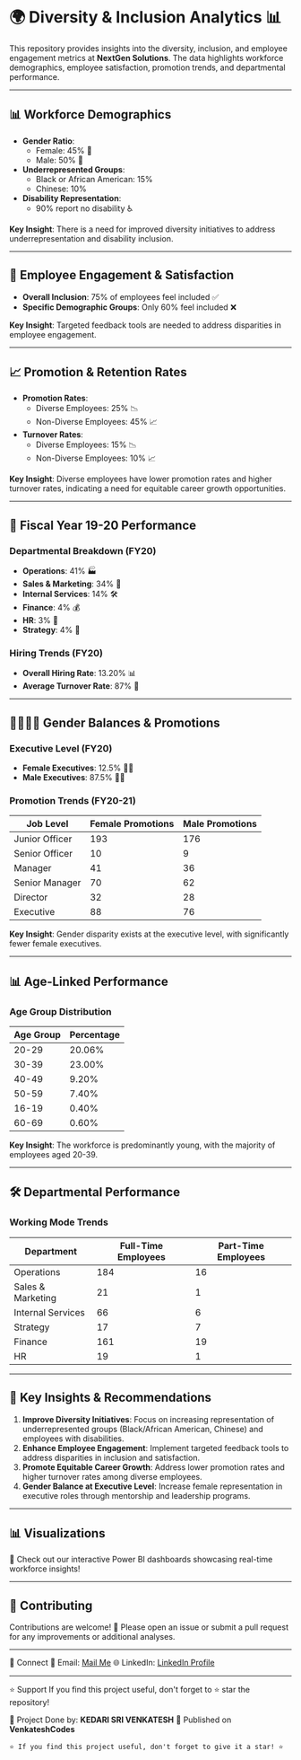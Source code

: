 # 🌍 Diversity & Inclusion Analytics 📊

This repository provides insights into the diversity, inclusion, and employee engagement metrics at **NextGen Solutions**. The data highlights workforce demographics, employee satisfaction, promotion trends, and departmental performance.

---

## 📊 Workforce Demographics

- **Gender Ratio**: 
  - Female: 45% 👩
  - Male: 50% 👨
- **Underrepresented Groups**:
  - Black or African American: 15% 
  - Chinese: 10% 
- **Disability Representation**: 
  - 90% report no disability ♿
  
**Key Insight**: There is a need for improved diversity initiatives to address underrepresentation and disability inclusion.

---

## 💼 Employee Engagement & Satisfaction

- **Overall Inclusion**: 75% of employees feel included ✅
- **Specific Demographic Groups**: Only 60% feel included ❌

**Key Insight**: Targeted feedback tools are needed to address disparities in employee engagement.

---

## 📈 Promotion & Retention Rates

- **Promotion Rates**:
  - Diverse Employees: 25% 📉
  - Non-Diverse Employees: 45% 📈
- **Turnover Rates**:
  - Diverse Employees: 15% 📉
  - Non-Diverse Employees: 10% 📈

**Key Insight**: Diverse employees have lower promotion rates and higher turnover rates, indicating a need for equitable career growth opportunities.

---

## 📅 Fiscal Year 19-20 Performance

### Departmental Breakdown (FY20)
- **Operations**: 41% 🏭
- **Sales & Marketing**: 34% 💼
- **Internal Services**: 14% 🛠️
- **Finance**: 4% 💰
- **HR**: 3% 👥
- **Strategy**: 4% 🎯

### Hiring Trends (FY20)
- **Overall Hiring Rate**: 13.20% 📊
- **Average Turnover Rate**: 87% 🔄

---

## 👩‍💼👨‍💼 Gender Balances & Promotions

### Executive Level (FY20)
- **Female Executives**: 12.5% 👩‍💼
- **Male Executives**: 87.5% 👨‍💼

### Promotion Trends (FY20-21)
| Job Level          | Female Promotions | Male Promotions |
|--------------------|-------------------|-----------------|
| Junior Officer     | 193               | 176             |
| Senior Officer     | 10                | 9               |
| Manager            | 41                | 36              |
| Senior Manager     | 70                | 62              |
| Director           | 32                | 28              |
| Executive          | 88                | 76              |

**Key Insight**: Gender disparity exists at the executive level, with significantly fewer female executives.

---

## 📊 Age-Linked Performance

### Age Group Distribution
| Age Group | Percentage |
|-----------|------------|
| 20-29     | 20.06%     |
| 30-39     | 23.00%     |
| 40-49     | 9.20%      |
| 50-59     | 7.40%      |
| 16-19     | 0.40%      |
| 60-69     | 0.60%      |

**Key Insight**: The workforce is predominantly young, with the majority of employees aged 20-39.

---

## 🛠️ Departmental Performance

### Working Mode Trends
| Department         | Full-Time Employees | Part-Time Employees |
|--------------------|---------------------|---------------------|
| Operations         | 184                 | 16                  |
| Sales & Marketing  | 21                  | 1                   |
| Internal Services  | 66                  | 6                   |
| Strategy           | 17                  | 7                   |
| Finance            | 161                 | 19                  |
| HR                 | 19                  | 1                   |

---

## 🎯 Key Insights & Recommendations

1. **Improve Diversity Initiatives**: Focus on increasing representation of underrepresented groups (Black/African American, Chinese) and employees with disabilities.
2. **Enhance Employee Engagement**: Implement targeted feedback tools to address disparities in inclusion and satisfaction.
3. **Promote Equitable Career Growth**: Address lower promotion rates and higher turnover rates among diverse employees.
4. **Gender Balance at Executive Level**: Increase female representation in executive roles through mentorship and leadership programs.

---

## 📊 Visualizations
🚀 Check out our interactive Power BI dashboards showcasing real-time workforce insights!

---
## 🤝 Contributing

Contributions are welcome! 🎉 Please open an issue or submit a pull request for any improvements or additional analyses.

---

🔗 Connect
📧 Email: [Mail Me](srivenkatesh6.k@gmail.com)
🌐 LinkedIn: [LinkedIn Profile](https://www.linkedin.com/in/kedari-sri-venkatesh-359056347)

---

⭐ Support
If you find this project useful, don't forget to ⭐ star the repository!

📌 Project Done by: **KEDARI SRI VENKATESH**
📢 Published on **VenkateshCodes**


```
⭐ If you find this project useful, don't forget to give it a star! ⭐

